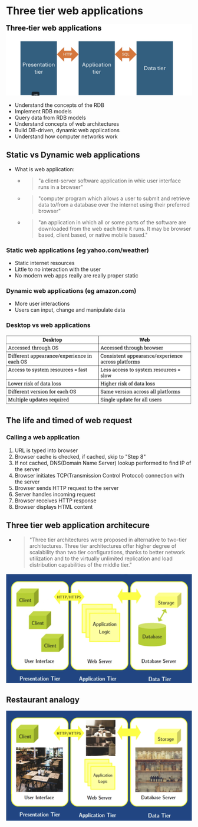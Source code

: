 # Three tier web applications
![alt text](image.png)
- Understand the concepts of the RDB
- Implement RDB models
- Query data from RDB models
- Understand concepts of web architectures
- Build DB-driven, dynamic web applications
- Understand how computer networks work

## Static vs Dynamic web applications

- What is web application:  
    - > "a client-server software application in whic user interface runs in a browser"
    - > "computer program which allows a user to submit and retrieve data to/from a database over the internet using their preferred browser"
    - > "an application in which all or some parts of the software are downloaded from the web each time it runs. It may be browser based, client based, or native mobile based."

### Static web applications (eg yahoo.com/weather)
- Static internet resources
- Little to no interaction with the user
- No modern web apps really are really proper static

### Dynamic web applications (eg amazon.com)
- More user interactions
- Users can input, change and manipulate data

### Desktop vs web applications
![alt text](image-1.png)

## The life and timed of web request

### Calling a web application
1. URL is typed into browser
2. Browser cache is checked, if cached, skip to "Step 8" 
3. If not cached, DNS(Domain Name Server) lookup performed to find IP of the server
4. Browser initiates TCP(Transmission Control Protocol) connection with the server
5. Browser sends HTTP request to the server
6. Server handles incoming request
7. Browser receives HTTP response
8. Browser displays HTML content

## Three tier web application architecure
 - > "Three tier architectures were proposed in alternative to two-tier architectures. Three tier architectures offer higher degree of scalability than two tier configurations, thanks to better network utilization and to the virtually unlimited replication and load distribution capabilities of the middle tier."

![alt text](image-2.png)

## Restaurant analogy
![alt text](image-3.png)
